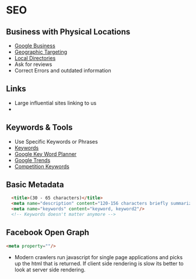 # SEO

## Business with Physical Locations

- [Google Business](https://www.google.com/business/)
- [Geographic Targeting](https://www.google.com/webmasters/#?modal_active=none)
- [Local Directories](https://moz.com/products/local)
- Ask for reviews
- Correct Errors and outdated information

## Links

- Large influential sites linking to us
- 

## Keywords & Tools

- Use Specific Keywords or Phrases
- [Keywords](https://www.wordtracker.com/)
- [Google Key Word Planner](https://ads.google.com/home/tools/keyword-planner/)
- [Google Trends](https://trends.google.com/trends/?geo=US)
- [Competition Keywords](https://www.spyfu.com/)

## Basic Metadata
```html
  <title>(30 - 65 characters)</title>
  <meta name="description" content="120-156 characters briefly summarizing your page"/>
  <meta name="keywords" content="keyword, keyword2"/>
  <!-- Keywords doesn't matter anymore -->
```

## Facebook Open Graph
```html
<meta property=""/>
```

- Modern crawlers run javascript for single page applications and picks up the html that is returned. If client side rendering is slow its better to look at server side rendering. 